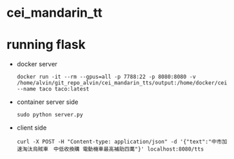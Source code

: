 # cei_mandarin_tt

# running flask
* docker server
    ```
    docker run -it --rm --gpus=all -p 7788:22 -p 8080:8080 -v /home/alvin/git_repo_alvin/cei_mandarin_tts/output:/home/docker/cei_mandarin_tts/output --name taco taco:latest
    ```

* container server side
    ```
    sudo python server.py
    ```
* client side
    ```
    curl -X POST -H "Content-type: application/json" -d '{"text":"中市加速淘汰烏賊車　中低收換購 電動機車最高補助四萬"}' localhost:8080/tts

    ```
